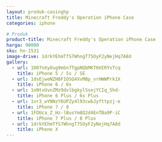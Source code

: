 ```yaml
---
layout: produk-casinghp
title: Minecraft Freddy's Operation iPhone Case
categories: iphone

# Produk
product-title: Minecraft Freddy's Operation iPhone Case
harga: 90000
sku: hn-1531
image-drive: 1drkYEhmTfS7WhngT7SOyF2yNejHq7A8d
gallery:
  - url: 1D07nXyOug9mbn7TgpNQbMKT6HIRYvTcq
    title: iPhone 5 / 5s / SE
  - url: 1dsEjweNZH8FIOSQ4XvMBp_vrHWWPrk1X
    title: iPhone 6 / 6s
  - url: 1nNtvUvnZMz9dvlbgkylSsejYCIq_5hd-
    title: iPhone 6 Plus / 6s Plus
  - url: 1vr3_wYNNzY6UPZy4l93cwbJyfttpzj-e
    title: iPhone 7 / 8
  - url: 1FOUca_Z_Hz-lBusYm8Q2d4EnTBa9P-iC
    title: iPhone 7 Plus / 8 Plus
  - url: 1drkYEhmTfS7WhngT7SOyF2yNejHq7A8d
    title: iPhone X
---
```

